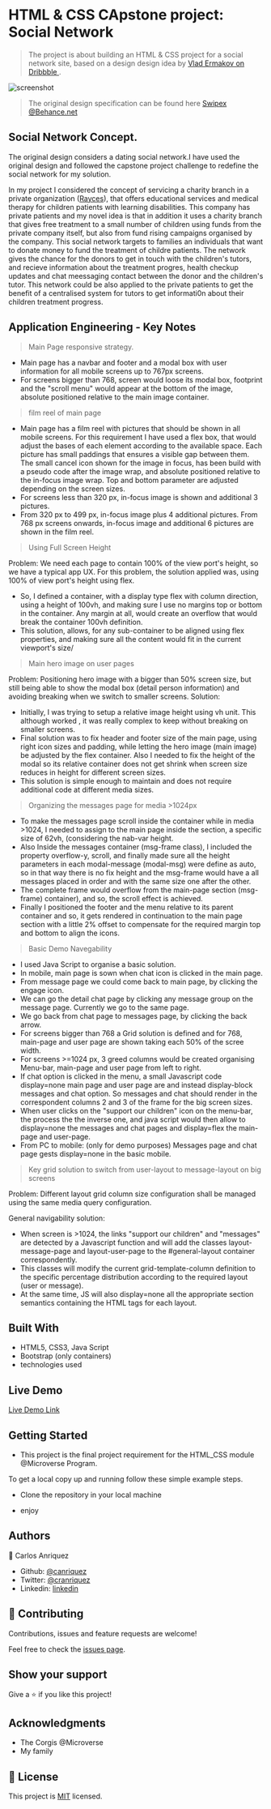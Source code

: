 # HTML & CSS CApstone project: Social Network

> The project is about building an HTML & CSS project for a social network site, based on a design design idea by [Vlad Ermakov on Dribbble ](https://dribbble.com/ermalength).


![screenshot](./assets/app_screenshot.png)


> The original design specification can be found here [Swipex @Behance.net](https://www.behance.net/gallery/70285515/Swipex-This-application-for-dating)


## Social Network Concept.

The original design considers a dating social network.I have used the original design and followed the capstone project challenge to redefine the social network for my solution. 

In my project I considered the concept of servicing a charity branch in a private organization ([Rayces](https://rayces.com)), that offers educational services and medical therapy for children patients with learning disabilities. This company has private patients and my novel idea is that in addition it uses a charity branch that gives free treatment to a small number of children using funds from the private company itself, but also from fund rising campaigns organised by the company. This social network targets to families an individuals that want to donate money to fund the treatment of childre patients. The network gives the chance for the donors to get in touch with the children's tutors, and recieve information about the treatment progres, health checkup updates and chat meessaging contact between the donor and the children's tutor. This network could be also applied to the private patients to get the benefit of a centralised system for tutors to get informati0n about their children treatment progress. 

## Application Engineering - Key Notes

>Main Page responsive strategy.
- Main page has a navbar and footer and a modal box with user information for all mobile screens up to 767px screens.
- For screens bigger than 768, screen would loose its modal box, footprint and the "scroll menu" would appear at the bottom of the image, absolute positioned relative to the main image container.

 >film reel of main page

- Main page has a film reel with pictures that should be shown in all mobile screens. For this requirement I have used a flex box, that would adjust the bases of each element according to the available space. Each picture has small paddings that ensures a visible gap between them. The small cancel icon shown for the image in focus, has been build with a pseudo code after the image wrap, and absolute positioned relative to the in-focus image wrap. Top and bottom parameter are adjusted depending on the screen sizes. 
- For screens less than 320 px, in-focus image is shown and additional 3 pictures.
- From 320 px to 499 px, in-focus image plus 4 additional pictures.
From 768 px screens onwards, in-focus image and additional 6 pictures are shown in the film reel.

> Using Full Screen Height

Problem: We need each page to contain 100% of the view port's height, so we have a typical app UX.
For this problem, the solution applied was, using 100% of view port's height using flex.
- So, I defined a container, with a display type  flex  with column direction, using a height of 100vh, and making sure I use no margins top or bottom in the container. Any margin at all, would create an overflow that would break the container 100vh definition.
- This solution, allows, for any sub-container to be aligned using flex properties, and making sure all the content would fit in the current viewport's size/


> Main hero image on user pages

Problem: Positioning hero image with a bigger than 50% screen size, but still being able to show the modal box (detail person information) and avoiding breaking when we switch to smaller screens.
Solution: 
- Initially, I was trying to setup a relative image height using vh unit. This although worked , it was really complex to keep without breaking on smaller screens.
- Final solution was to fix header and footer size of the main page, using right icon sizes and padding, while letting the hero image (main image) be adjusted by the flex container.  Also I needed to fix the height of the modal so its relative container does not get shrink when screen size reduces in height for different screen sizes. 
- This solution is simple enough to maintain and does not require additional code at different media sizes.

> Organizing the messages page for media >1024px

- To make the messages page scroll inside the container while in media >1024, I needed to assign to the main page inside the section, a specific size of 62vh, (considering the nab-var height. 
- Also Inside the messages container (msg-frame class), I included the property overflow-y, scroll, and finally made sure all the height parameters in each modal-message (modal-msg) were define as auto, so in that way there is no fix height and the msg-frame would have a all messages placed in order and with the same size one after the other.
- The complete frame would overflow from the main-page section (msg-frame) container), and so, the scroll effect is achieved. 
- Finally I positioned the footer and the menu relative to its parent container and so, it gets rendered in continuation to the main page section with a little 2% offset to compensate for the required margin top and bottom to align the icons.

> Basic Demo Navegability 

- I used Java Script to organise a basic solution. 
- In mobile, main page is sown when chat icon is clicked in the main page.
- From message page we could come back to main page, by clicking the engage icon.
- We can go the detail chat page by clicking any message group on the message page. Currently we go to the same page.
- We go back from chat page to messages page, by clicking the back arrow.
- For screens bigger than 768 a Grid solution is defined and for 768, main-page and user page are shown taking each 50% of the scree width. 
- For screens >=1024 px, 3 greed columns would be created organising Menu-bar, main-page and user page from left to right. 
- If chat option is clicked in the menu, a small Javascript code display=none main page and user page are and instead display-block messages and chat option. So messages and chat should render in the correspondent columns 2 and 3 of the frame for the big screen sizes.
- When user clicks on the "support our children" icon on the menu-bar, the process the the inverse one, and java script would then allow to display=none the messages and chat pages and display=flex the main-page and user-page.
- From PC to mobile: (only for demo purposes) Messages page and chat page gests display=none in the basic mobile.

> Key grid solution to switch from user-layout to message-layout on big screens

Problem: Different layout grid column size configuration shall be managed using the same media query configuration.

General navigability solution:

- When screen is >1024, the links "support our children" and "messages" are detected by a Javascript function and will add the classes layout-message-page and layout-user-page to the #general-layout container correspondently. 
- This classes will modify the current grid-template-column definition to the specific percentage distribution according to the required layout (user or message).   
- At the same time, JS will also display=none all the appropriate section semantics containing the HTML tags for each layout.


## Built With

- HTML5, CSS3, Java Script
- Bootstrap (only containers)
- technologies used

## Live Demo

[Live Demo Link](https://canriquez.github.io/htmlcss_capstone/)


## Getting Started

- This project is the final project requirement for the HTML_CSS module @Microverse Program.


To get a local copy up and running follow these simple example steps.

- Clone the repository in your local machine

- enjoy


## Authors

👤 Carlos Anriquez

- Github: [@canriquez](https://github.com/canriquez)
- Twitter: [@cranriquez](https://twitter.com/cranriquez)
- Linkedin: [linkedin](https://www.linkedin.com/in/carlosanriquez/)

## 🤝 Contributing

Contributions, issues and feature requests are welcome!

Feel free to check the [issues page](https://github.com/canriquez/htmlcss_capstone/issues).

## Show your support

Give a ⭐️ if you like this project!

## Acknowledgments

- The Corgis @Microverse
- My family

## 📝 License

This project is [MIT](https://opensource.org/licenses/MIT) licensed.